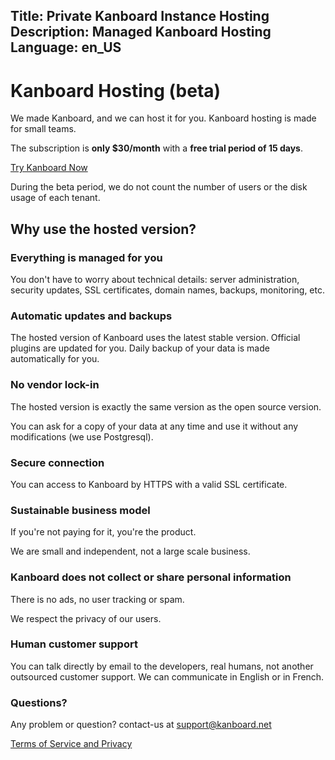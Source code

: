 Title: Private Kanboard Instance Hosting
Description: Managed Kanboard Hosting
Language: en_US
---

Kanboard Hosting (beta)
================

We made Kanboard, and we can host it for you. Kanboard hosting is made for small teams.

The subscription is **only $30/month** with a **free trial period of 15 days**.

<p class="align-center">
    <a href="https://signup.kanboard.net/" class="btn btn-blue" id="subscribe-link">Try Kanboard Now</a>
</p>

During the beta period, we do not count the number of users or the disk usage of each tenant.

Why use the hosted version?
---------------------------

### Everything is managed for you

You don't have to worry about technical details: server administration, security updates, SSL certificates, domain names, backups, monitoring, etc.

### Automatic updates and backups

The hosted version of Kanboard uses the latest stable version.
Official plugins are updated for you.
Daily backup of your data is made automatically for you.

### No vendor lock-in

The hosted version is exactly the same version as the open source version.

You can ask for a copy of your data at any time and use it without any modifications (we use Postgresql).

### Secure connection

You can access to Kanboard by HTTPS with a valid SSL certificate.

### Sustainable business model

If you're not paying for it, you're the product.

We are small and independent, not a large scale business.

### Kanboard does not collect or share personal information

There is no ads, no user tracking or spam.

We respect the privacy of our users.

### Human customer support

You can talk directly by email to the developers, real humans, not another outsourced customer support.
We can communicate in English or in French.

### Questions?

Any problem or question? contact-us at [support@kanboard.net](mailto:support@kanboard.net)

<aside><a href="/terms">Terms of Service and Privacy</aside>
